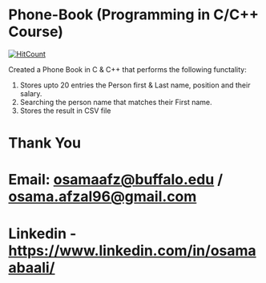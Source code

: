 # Phone-Book (Programming in C/C++ Course)
[![HitCount](http://hits.dwyl.io/OAAbaali2896/Phone-Book.svg)](http://hits.dwyl.io/OAAbaali2896/Phone-Book)

Created a Phone Book in C & C++ that performs the following functality:
1. Stores upto 20 entries the Person first & Last name, position and their salary.
2. Searching the person name that matches their First name.
3. Stores the result in CSV file

# Thank You
# Email: osamaafz@buffalo.edu / osama.afzal96@gmail.com
# Linkedin - https://www.linkedin.com/in/osamaabaali/
